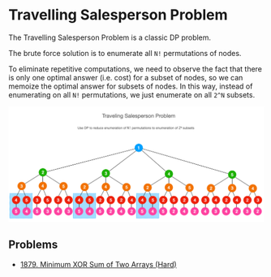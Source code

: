 # Travelling Salesperson Problem

The Travelling Salesperson Problem is a classic DP problem. 

The brute force solution is to enumerate all `N!` permutations of nodes.

To eliminate repetitive computations, we need to observe the fact that there is only one optimal answer (i.e. cost) for a subset of nodes, so we can memoize the optimal answer for subsets of nodes. In this way, instead of enumerating on all `N!` permutations, we just enumerate on all `2^N` subsets.

![](../.gitbook/assets/traveling-salesperson.png)

## Problems

* [1879. Minimum XOR Sum of Two Arrays (Hard)](https://leetcode.com/problems/minimum-xor-sum-of-two-arrays/)
